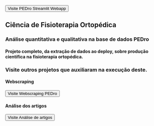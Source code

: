 <a href="https://bruno-donato-webapp-pedro-webapp-pedro-j8fsah.streamlit.app/">
  <button>Visite PEDro Streamlit Webapp</button>
</a>

## Ciência de Fisioterapia Ortopédica
### Análise quantitativa e qualitativa na base de dados PEDro

#### Projeto completo, da extração de dados ao deploy, sobre produção científica na fisioterapia ortopédica.

### Visite outros projetos que auxiliaram na execução deste.
#### Webscraping
<a href="https://github.com/Bruno-Donato/webscraping_artigos_fisio">
  <button>Visite Webscraping PEDro</button>
</a>

#### Análise dos artigos
<a href="https://github.com/Bruno-Donato/analise_artigos_fisio_web_scraping">
  <button>Visite Análise de artigos</button>
</a>
